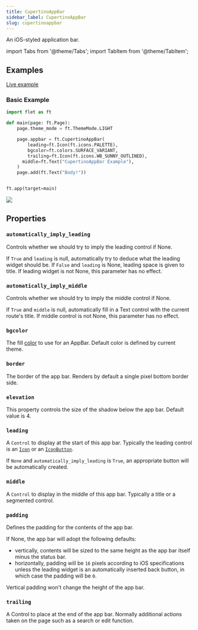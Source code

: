 ```yaml
---
title: CupertinoAppBar
sidebar_label: CupertinoAppBar
slug: cupertinoappbar
---
```


An iOS-styled application bar.

import Tabs from '@theme/Tabs';
import TabItem from '@theme/TabItem';

## Examples

[Live example](https://flet-controls-gallery.fly.dev/navigation/cupertinoappbar)

### Basic Example

<Tabs groupId="language">
  <TabItem value="python" label="Python" default>

```python
import flet as ft

def main(page: ft.Page):
    page.theme_mode = ft.ThemeMode.LIGHT

    page.appbar = ft.CupertinoAppBar(
        leading=ft.Icon(ft.icons.PALETTE),
        bgcolor=ft.colors.SURFACE_VARIANT,
        trailing=ft.Icon(ft.icons.WB_SUNNY_OUTLINED),
      middle=ft.Text("CupertinoAppBar Example"),
    )
    page.add(ft.Text("Body!"))


ft.app(target=main)
```

  </TabItem>
</Tabs>

<img src="/img/docs/controls/cupertino-appbar/cupertino-appbar.png" className="screenshot-40"/>

## Properties

### `automatically_imply_leading`

Controls whether we should try to imply the leading control if None.

If `True` and `leading` is null, automatically try to deduce what the leading widget should be. 
If `False` and `leading` is None, leading space is given to title. If leading widget is not None, this parameter has no effect.

### `automatically_imply_middle`

Controls whether we should try to imply the middle control if None.

If `True` and `middle` is null, automatically fill in a Text control with the current route's title. If middle control
is not None, this parameter has no effect.

### `bgcolor`

The fill [color](/docs/guides/python/colors) to use for an AppBar. Default color is defined by current theme.

### `border`

The border of the app bar. Renders by default a single pixel bottom border side.

### `elevation`

This property controls the size of the shadow below the app bar. Default value is 4.

### `leading`

A `Control` to display at the start of this app bar. Typically the leading control is an [`Icon`](icon) or an [`IconButton`](iconbutton).

If `None` and `automatically_imply_leading` is `True`, an appropriate button will be automatically created.

### `middle`

A `Control` to display in the middle of this app bar. Typically a title or a segmented control.

### `padding`

Defines the padding for the contents of the app bar.

If None, the app bar will adopt the following defaults:

- vertically, contents will be sized to the same height as the app bar itself minus the status bar.
- horizontally, padding will be `16` pixels according to iOS specifications unless the leading widget is an automatically inserted back button, in which case the padding will be `0`.

Vertical padding won't change the height of the app bar.

### `trailing`

A Control to place at the end of the app bar. Normally additional actions taken on the page such as a search or edit function.